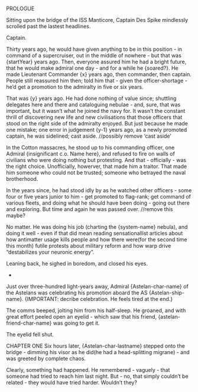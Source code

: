 

PROLOGUE

Sitting upon the bridge of the ISS Manticore, Captain Des Spike mindlessly scrolled past the lastest headlines.

Captain.

Thirty years ago, he would have given anything to be in this position - in command of a supercruiser, out in the middle of nowhere - but that was {startYear} years ago. Then, everyone assured him he had a bright future, that he would make admiral one day - and for a while he {soared?}. He made Lieutenant Commander {x} years ago, then commander, then captain. People still reassured him then; told him that - given the officer-shortage - he’d get a promotion to the admiralty in five or six years. 

That was {y} years ago. He had done nothing of value since; shuttling delegates here and there and cataloguing nebulae - and, sure, that was important, but it wasn’t what he joined the navy for. It wasn’t the constant thrill of discovering new life and new civilisations that those officers that stood on the right side of the admiralty enjoyed. But just because he made one mistake; one error in judgement {y-1} years ago, as a newly promoted captain, he was sidelined; cast aside. //possibly remove ‘cast aside’

In the Cotton massacres, he stood up to his commanding officer, one Admiral {insignificant c.o. Name here}, and refused to fire on walls of civilians who were doing nothing but protesting. And that - officially - was the right choice. Unofficially, howerver, that made him a traitor. That made him someone who could not be trusted; someone who betrayed the naval brotherhood. 

In the years since, he had stood idly by as he watched other officers - some four or five years junior to him - get promoted to flag-rank; get command of various fleets, and doing what he should have been doing - going out there and exploring. But time and again he was passed over. //remove this maybe?

No matter. He was doing his job (charting the {system-name} nebula), and doing it well - even if that did mean reading sensationallist articles about how antimatter usage kills people and how there were(for the second time this month) futile protests about military reform and how warp drive “destabilizes your neuronic energy”.

Leaning back, he sighed in boredom, and closed his eyes.


*

Just over three-hundred light-years away, Admiral {Astelan-char-name} of the Astelans was celebrating his promotion aboard the AS {Astelan-ship-name}.
{IMPORTANT: decribe celebration. He feels tired at the end.}

The comms beeped, jolting him from his half-sleep. He groaned, and with great effort peeled open an eyelid - which saw that his friend, {astelan-friend-char-name} was going to get it.

The eyelid fell shut.


CHAPTER ONE
Six hours later, {Astelan-char-lastname} stepped onto the bridge - dimming his visor as he did(he had a head-splitting migrane) - and was greeted by complete chaos.

Clearly, something had happened. He remembered - vaguely - that someone had tried to reach him last night. But - no, that simply couldn’t be related - they would have tried harder. Wouldn’t they?

